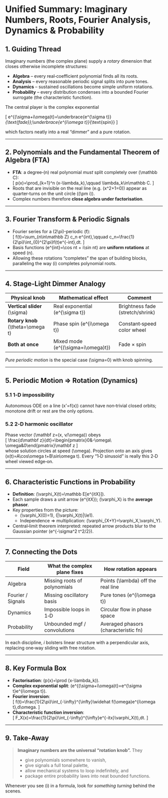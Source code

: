 # Unified Summary: Imaginary Numbers, Roots, Fourier Analysis, Dynamics & Probability

## 1. Guiding Thread  
Imaginary numbers (the complex plane) supply a *rotary* dimension that closes otherwise incomplete structures:  
* **Algebra** – every real‑coefficient polynomial finds all its roots.  
* **Analysis** – every reasonable periodic signal splits into pure tones.  
* **Dynamics** – sustained oscillations become simple uniform rotations.  
* **Probability** – every distribution condenses into a bounded Fourier surrogate (the characteristic function).

The central player is the complex exponential  

\[
e^{(\sigma+i\omega)t}=\underbrace{e^{\sigma t}}_{\text{fade}}\;\underbrace{e^{i\omega t}}_{\text{spin}}
\]

which factors neatly into a real “dimmer” and a pure rotation.

---

## 2. Polynomials and the Fundamental Theorem of Algebra (FTA)  
* **FTA**: a degree‑\(n\) real polynomial *must* split completely over \(\mathbb C\):  
  \[
  p(x)=\prod_{k=1}^n (x-\lambda_k),\qquad \lambda_k\in\mathbb C.
  \]  
* Roots that are invisible on the real line (e.g. \(x^2+1=0\)) appear as quarter‑turns on the unit circle (\(\pm i\)).  
* Complex numbers therefore **close algebra under factorisation**.

---

## 3. Fourier Transform & Periodic Signals  
* Fourier series for a \(2\pi\)-periodic \(f\):  
  \[
  f(t)=\sum_{n\in\mathbb Z} c_n e^{int},\qquad c_n=\frac{1}{2\pi}\int_{0}^{2\pi}f(t)e^{-int}\,dt.
  \]  
* Basis functions \(e^{int}=\cos nt + i\sin nt\) are **uniform rotations** at speed \(n\).  
* Allowing these rotations “completes” the span of building blocks, paralleling the way \(i\) completes polynomial roots.

---

## 4. Stage‑Light Dimmer Analogy  
| Physical knob | Mathematical effect | Comment |
|---------------|---------------------|---------|
| **Vertical slider** \(\sigma\) | Real exponential \(e^{\sigma t}\) | Brightness fade (stretch/shrink) |
| **Rotary knob** \(\theta=\omega t\) | Phase spin \(e^{i\omega t}\) | Constant‑speed color wheel |
| **Both at once** | Mixed mode \(e^{(\sigma+i\omega)t}\) | Fade × spin |

*Pure periodic motion* is the special case \(\sigma=0\) with knob spinning.

---

## 5. Periodic Motion ⇒ Rotation (Dynamics)  
### 5.1 1‑D impossibility  
Autonomous ODE on a line \(x'=f(x)\) cannot have non‑trivial closed orbits; monotone drift or rest are the only options.

### 5.2 2‑D harmonic oscillator  
Phase vector \(\mathbf z=(x, v/\omega)\) obeys  
\[
\frac{d\mathbf z}{dt}=\begin{pmatrix}0&-\omega\\ \omega&0\end{pmatrix}\mathbf z
\]  
whose solution circles at speed \(\omega\). Projection onto an axis gives \(x(t)=A\cos\omega t+B\sin\omega t\). Every “1‑D sinusoid” is really this 2‑D wheel viewed edge‑on.

---

## 6. Characteristic Functions in Probability  
* **Definition**: \(\varphi_X(t)=\mathbb E[e^{itX}]\).  
* Each sample draws a unit arrow \(e^{itX}\); \(\varphi_X\) is the **average phasor**.  
* Key properties from the picture:  
  * \(\varphi_X(0)=1\), \(|\varphi_X(t)|\le1\).  
  * Independence ⇒ multiplication: \(\varphi_{X+Y}=\varphi_X\,\varphi_Y\).  
* Central‑limit theorem interpreted: repeated arrow products blur to the Gaussian pointer \(e^{-\sigma^2 t^2/2}\).

---

## 7. Connecting the Dots  
| Field | What the complex plane fixes | How rotation appears |
|-------|-----------------------------|----------------------|
| Algebra | Missing roots of polynomials | Points \(\lambda\) off the real line |
| Fourier / Signals | Missing oscillatory basis | Pure tones \(e^{i\omega t}\) |
| Dynamics | Impossible loops in 1‑D | Circular flow in phase space |
| Probability | Unbounded mgf / convolutions | Averaged phasors (characteristic fn) |

In each discipline, *i* bolsters linear structure with a perpendicular axis, replacing one‑way sliding with free rotation.

---

## 8. Key Formula Box  
* **Factorisation**: \(p(x)=\prod (x-\lambda_k)\).  
* **Complex exponential split**: \(e^{(\sigma+i\omega)t}=e^{\sigma t}e^{i\omega t}\).  
* **Fourier inversion**:  
  \[
  f(t)=\frac{1}{2\pi}\int_{-\infty}^{\infty}\widehat f(\omega)e^{i\omega t}\,d\omega.
  \]  
* **Characteristic function inversion**:  
  \[
  F_X(x)=\frac{1}{2\pi}\int_{-\infty}^{\infty}e^{-itx}\varphi_X(t)\,dt.
  \]

---

## 9. Take‑Away  
> **Imaginary numbers are the universal “rotation knob”.** They  
> * give polynomials somewhere to vanish,  
> * give signals a full tonal palette,  
> * allow mechanical systems to loop indefinitely, and  
> * package entire probability laws into neat bounded functions.  

Whenever you see \(i\) in a formula, look for *something turning* behind the scenes.
